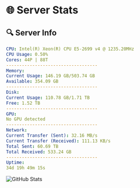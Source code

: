 # 🌐 Server Stats
## 🔍 Server Info
```yaml
CPU: Intel(R) Xeon(R) CPU E5-2699 v4 @ 1235.20MHz
CPU Usage: 0.50%
Cores: 44P | 88T
-----------------------------------
Memory:
Current Usage: 146.19 GB/503.74 GB
Available: 354.09 GB
-----------------------------------
Disk:
Current Usage: 110.78 GB/1.71 TB
Free: 1.52 TB
-----------------------------------
GPU:
No GPU detected
-----------------------------------
Network:
Current Transfer (Sent): 32.16 MB/s
Current Transfer (Received): 111.13 KB/s
Total Sent: 60.69 TB
Total Received: 533.24 GB
-----------------------------------
Uptime:
34d 19h 49m 15s
```
![GitHub Stats](https://img.shields.io/badge/Updated-2025-04-11_17:12:04-blue)